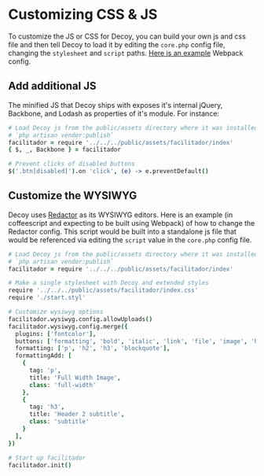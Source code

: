 # Customizing CSS & JS

To customize the JS or CSS for Decoy, you can build your own js and css file and then tell Decoy to load it by editing the `core.php` config file, changing the `stylesheet` and `script` paths.  [Here is an example](https://gist.github.com/weotch/153e5d6ab03b7c9f927e57562e8d2fe7) Webpack config.

## Add additional JS

The minified JS that Decoy ships with exposes it's internal jQuery, Backbone, and Lodash as properties of it's module.  For instance:

```coffee
# Load Decoy js from the public/assets directory where it was installed by
# `php artisan vendor:publish`
facilitador = require '../../../public/assets/facilitador/index'
{ $, _, Backbone } = facilitador

# Prevent clicks of disabled buttons
$('.btn[disabled]').on 'click', (e) -> e.preventDefault()
```


## Customize the WYSIWYG

Decoy uses [Redactor](http://imperavi.com/redactor/) as its WYSIWYG editors.  Here is an example (in coffeescript and expecting to be built using Webpack) of how to change the Redactor config.  This script would be built into a standalone js file that would be referenced via editing the `script` value in the `core.php` config file.

```coffee
# Load Decoy js from the public/assets directory where it was installed by
# `php artisan vendor:publish`
facilitador = require '../../../public/assets/facilitador/index'

# Make a single stylesheet with Decoy and extended styles
require '../../../public/assets/facilitador/index.css'
require './start.styl'

# Customize wysiwyg options
facilitador.wysiwyg.config.allowUploads()
facilitador.wysiwyg.config.merge({
  plugins: ['fontcolor'],
  buttons: ['formatting', 'bold', 'italic', 'link', 'file', 'image', 'horizontalrule', 'orderedlist', 'unorderedlist', 'html'],
  formatting: ['p', 'h2', 'h3', 'blockquote'],
  formattingAdd: [
    {
      tag: 'p',
      title: 'Full Width Image',
      class: 'full-width'
    },
    {
      tag: 'h3',
      title: 'Header 2 subtitle',
      class: 'subtitle'
    }
  ],
})

# Start up facilitador
facilitador.init()
```
